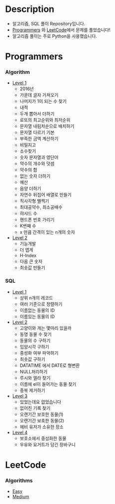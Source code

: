 # Description
  - 알고리즘, SQL 풀이 Repository입니다.
  - [Programmers](https://programmers.co.kr/) 와 [LeetCode](https://leetcode.com/)에서 문제를 풀었습니다!
  - 알고리즘 풀이는 주로 Python을 사용했습니다.

# Programmers
 ### Algorithm
  - [Level 1](https://github.com/KanuKim97/Algorithm/tree/main/level1)
    - 2016년
    - 가운데 글자 가져오기
    - 나머지가 1이 되는 수 찾기 
    - 내적
    - 두개 뽑아서 더하기
    - 로또의 최고순위와 최저순위
    - 문자열 내림차순으로 배치하기 
    - 문자열 다르기 기본
    - 부족한 금액 계산하기
    - 비밀지고
    - 소수찾기
    - 숫자 문자열과 영단어
    - 약수의 개수와 덧셈
    - 약수의 합
    - 없는 숫자 더하기
    - 예산
    - 음양 더하기
    - 자연수 뒤집어 배열로 만들기
    - 직사각형 별찍기
    - 최대공약수, 최소공배수
    - 햐샤드 수
    - 핸드폰 번호 가리기
    - K번째 수 
    - x 만큼 간격이 있는 n개의 숫자 
  - [Level 2](https://github.com/KanuKim97/Algorithm/tree/main/level2)
    - 기능개발
    - 더 맵게
    - H-Index
    - 다음 큰 숫자
    - 최솟값 만들기
### SQL 
  - [Level 1](https://github.com/KanuKim97/Algorithm/tree/main/sql/level1)
    - 상위 n개의 레코드 
    - 여러 기준으로 정렬하기 
    - 이름없는 동물의 ID 
    - 이름있는 동물의 ID
  - [Level 2](https://github.com/KanuKim97/Algorithm/tree/main/sql/level2)
    - 고양이와 개는 몇마리 있을까
    - 동명 동물 수 찾기
    - 동물의 수 구하기
    - 입양시각 구하기
    - 중성화 여부 파악하기
    - 최솟값 구하기
    - DATATIME 에서 DATE로 형변환
    - NULL처리하기
    - 루시와 엘라 찾기
    - 이름에 el이 들어가는 동물 찾기
    - 중복 제거하기
  - [Level 3](https://github.com/KanuKim97/Algorithm/tree/main/sql/level3)
    - 있었는데요 없었습니다
    - 없어진 기록 찾기
    - 오랜기간 보호한 동물(1)
    - 오랜기간 보호한 동물(2)
    - 헤비 유저가 소유한 장소
  - [Level 4](https://github.com/KanuKim97/Algorithm/tree/main/sql/level4)
    - 보호소에서 중성화한 동물
    - 우유와 요거트가 담긴 장바구니 

# LeetCode
 ### Algorithms
 - [Easy](https://github.com/KanuKim97/Algorithm/tree/main/leetCode/Easy)
 - [Medium](https://github.com/KanuKim97/Algorithm/tree/main/leetCode/Medium)
